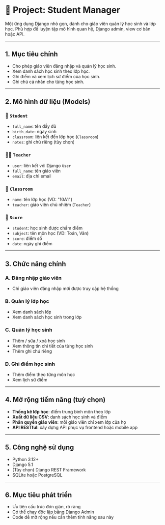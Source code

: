 # 🎯 Project: Student Manager

Một ứng dụng Django nhỏ gọn, dành cho giáo viên quản lý học sinh và lớp học. Phù hợp để luyện tập mô hình quan hệ, Django admin, view cơ bản hoặc API.

---

## 1. Mục tiêu chính

- Cho phép giáo viên đăng nhập và quản lý học sinh.
- Xem danh sách học sinh theo lớp học.
- Ghi điểm và xem lịch sử điểm của học sinh.
- Ghi chú cá nhân cho từng học sinh.

---

## 2. Mô hình dữ liệu (Models)

### 👤 `Student`
- `full_name`: tên đầy đủ
- `birth_date`: ngày sinh
- `classroom`: liên kết đến lớp học (`Classroom`)
- `notes`: ghi chú riêng (tùy chọn)

### 🧑‍🏫 `Teacher`
- `user`: liên kết với Django `User`
- `full_name`: tên giáo viên
- `email`: địa chỉ email

### 🏫 `Classroom`
- `name`: tên lớp học (VD: "10A1")
- `teacher`: giáo viên chủ nhiệm (`Teacher`)

### 🧾 `Score`
- `student`: học sinh được chấm điểm
- `subject`: tên môn học (VD: Toán, Văn)
- `score`: điểm số
- `date`: ngày ghi điểm

---

## 3. Chức năng chính

### A. Đăng nhập giáo viên
- Chỉ giáo viên đăng nhập mới được truy cập hệ thống

### B. Quản lý lớp học
- Xem danh sách lớp
- Xem danh sách học sinh trong lớp

### C. Quản lý học sinh
- Thêm / sửa / xoá học sinh
- Xem thông tin chi tiết của từng học sinh
- Thêm ghi chú riêng

### D. Ghi điểm học sinh
- Thêm điểm theo từng môn học
- Xem lịch sử điểm

---

## 4. Mở rộng tiềm năng (tuỳ chọn)

- **Thống kê lớp học**: điểm trung bình môn theo lớp
- **Xuất dữ liệu CSV**: danh sách học sinh và điểm
- **Phân quyền giáo viên**: mỗi giáo viên chỉ xem lớp của họ
- **API RESTful**: xây dựng API phục vụ frontend hoặc mobile app

---

## 5. Công nghệ sử dụng

- Python 3.12+
- Django 5.1
- (Tùy chọn) Django REST Framework
- SQLite hoặc PostgreSQL

---

## 6. Mục tiêu phát triển

- Ưu tiên cấu trúc đơn giản, rõ ràng
- Có thể chạy độc lập bằng Django Admin
- Code dễ mở rộng nếu cần thêm tính năng sau này